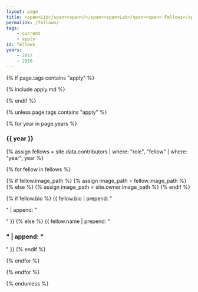 ```yaml
---
layout: page
title: <span>Lib</span><span>/</span><span>Lab</span><span> Fellows</span>
permalink: /fellows/
tags:
    - current
    - apply
id: fellows
years:
    - 2017
    - 2016
---
```


{% if page.tags contains "apply" %}

{% include apply.md %}

{% endif %}

{% unless page.tags contains "apply" %}
<div class="fellows-gallery">

{% for year in page.years %}

<h3>{{ year }}</h3>

{% assign fellows = site.data.contributors | where: "role", "fellow" | where: "year", year %}

{% for fellow in fellows %}

{% if fellow.image_path %}
    {% assign image_path = fellow.image_path %}
{% else %}
    {% assign image_path = site.owner.image_path %}
{% endif %}

<div class="fellow">
<div class="avatar" style="background-image:url({{ image_path | absolute_url }});" alt="{{ author.name }}"></div>
<div class="bio">
{% if fellow.bio %}
{{ fellow.bio | prepend: "<p>" | append: "</p>" }}
{% else %}
{{ fellow.name | prepend: "<h3>" | append: "</h3>" }}
{% endif %}
</div>
<div class="clearfix"></div>
</div>

{% endfor %}

{% endfor %}

</div>
{% endunless %}
